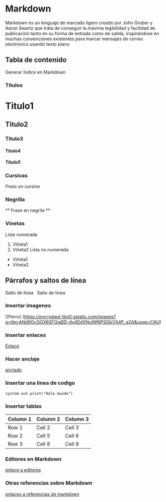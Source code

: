 
# Markdown

Markdown es un lenguaje de marcado ligero creado por John Gruber y Aaron Swartz que trata de conseguir la máxima legibilidad y facilidad de publicación tanto en su forma de entrada como de salida, inspirándose en muchas convenciones existentes para marcar mensajes de correo electrónico usando texto plano

## Tabla de contenido

Generar Índice en Markdown 

### Titulos 

# Titulo1
## Titulo2
### Titulo3
#### Titulo4
##### Titulo5

### Cursivas

*Frase en cursiva* 

### Negrilla

** Frase en negrita **

### Vinetas

Lista numerada
1. Viñeta1
2. Viñeta2
Lista no numerada
* Viñeta1
* Viñeta2

## Párrafos y saltos de línea

Salto de linea
&nbsp;
Salto de linea

### Insertar imagenes

![Perro] (https://encrypted-tbn0.gstatic.com/images?q=tbn:ANd9GcQGX6SFGiaBD-dvdDdXNulWNPSlSkVX4P_g2A&usqp=CAU)

### Insertar enlaces

[Enlace](https://wwww.iessanclemente.net/ "enlace")

### Hacer anclaje

[anclado](#Marckdown)

### Insertar una linea de codigo

``` system.out.print("Hola mundo") ``` 

### Insertar tablas

| Column 1 | Column 2 | Column 3 |
|----------|----------|----------|
| Row 1    | Cell 2   | Cell 3   |
| Row 2    | Cell 5   | Cell 6   |
| Row 3    | Cell 8   | Cell 9   |


### Editores en Markdown 

[enlace a editores](https://emowe.com/los-mejores-editores-markdown/ "editores")

### Otras referencias sobre Markdown

[enlaces a referencias de markdown](https://docs.github.com/en/get-started/writing-on-github/getting-started-with-writing-and-formatting-on-github/basic-writing-and-formatting-syntax "referencias")

